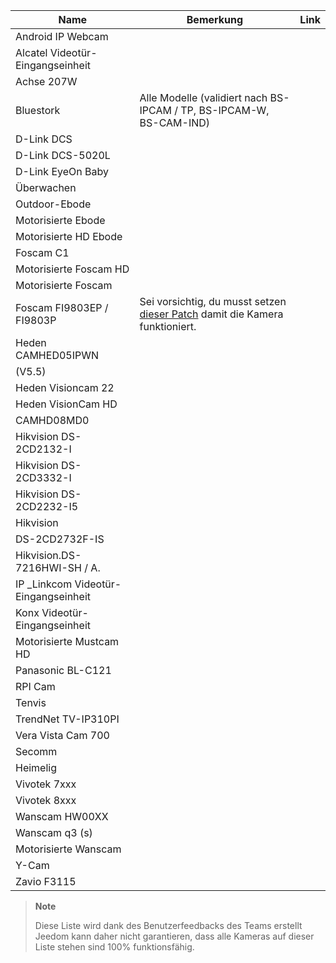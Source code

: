 | Name                     | Bemerkung                | Link                     |
|-------------------------|-------------------------|--------------------------|
| Android IP Webcam       |                         |                          |
| Alcatel Videotür-Eingangseinheit   |                         |                          |
| Achse 207W               |                         |                          |
| Bluestork               | Alle Modelle (validiert nach BS-IPCAM / TP, BS-IPCAM-W, BS-CAM-IND) |                          |
| D-Link DCS              |                         |                          |
| D-Link DCS-5020L        |                         |                          |
| D-Link EyeOn Baby       |                         |                          |
| Überwachen                 |                         |                          |
| Outdoor-Ebode        |                         |                          |
| Motorisierte Ebode          |                         |                          |
| Motorisierte HD Ebode      |                         |                          |
| Foscam C1               |                         |                          |
| Motorisierte Foscam HD     |                         |                          |
| Motorisierte Foscam        |                         |                          |
| Foscam FI9803EP / FI9803P | Sei vorsichtig, du musst setzen [dieser Patch](:https://drive.google.com/file/d/0B9gdDNCtvjAITEs0UjduRV9zSG8/view?usp=sharing) damit die Kamera funktioniert.
| Heden CAMHED05IPWN      |                         |                          |
| (V5.5)                  |                         |                          |
| Heden Visioncam 22      |                         |                          |
| Heden VisionCam HD      |                         |                          |
| CAMHD08MD0              |                         |                          |
| Hikvision DS-2CD2132-I  |                         |                          |
| Hikvision DS-2CD3332-I  |                         |                          |
| Hikvision DS-2CD2232-I5 |                         |                          |
| Hikvision               |                         |                          |
| DS-2CD2732F-IS          |                         |                          |
| Hikvision.DS-7216HWI-SH / A. |                         |                          |
| IP \_Linkcom Videotür-Eingangseinheit |                         |                          |
| Konx Videotür-Eingangseinheit      |                         |                          |
| Motorisierte Mustcam HD    |                         |                          |
| Panasonic BL-C121       |                         |                          |
| RPI Cam                 |                         |                          |
| Tenvis                  |                         |                          |
| TrendNet TV-IP310PI     |                         |                          |
| Vera Vista Cam 700      |                         |                          |
| Secomm                  |                         |                          |
| Heimelig                |                         |                          |
| Vivotek 7xxx            |                         |                          |
| Vivotek 8xxx            |                         |                          |
| Wanscam HW00XX          |                         |                          |
| Wanscam q3 (s)           |                         |                          |
| Motorisierte Wanscam       |                         |                          |
| Y-Cam                   |                         |                          |
| Zavio F3115             |                         |                          |

> **Note**
>
> Diese Liste wird dank des Benutzerfeedbacks des Teams erstellt
> Jeedom kann daher nicht garantieren, dass alle Kameras auf dieser Liste stehen
> sind 100% funktionsfähig.
